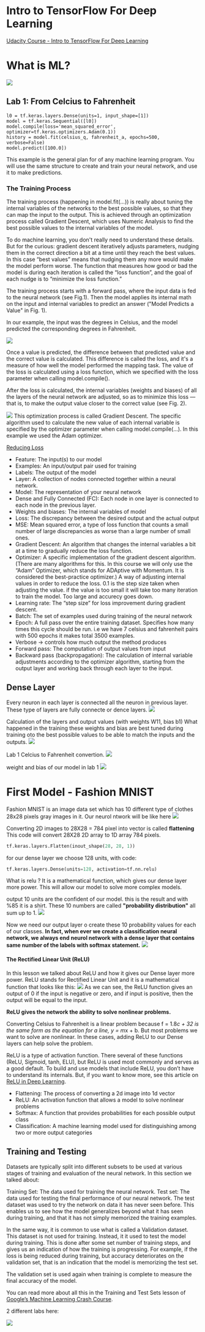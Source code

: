 # Intro to TensorFlow For Deep Learning

[Udacity Course - Intro to TensorFlow For Deep Learning](https://learn.udacity.com/courses/ud187)

# What is ML?

![](./media/1.png)

## Lab 1: From Celcius to Fahrenheit

```
l0 = tf.keras.layers.Dense(units=1, input_shape=[1]) 
model = tf.keras.Sequential([l0])
model.compile(loss='mean_squared_error', optimizer=tf.keras.optimizers.Adam(0.1))
history = model.fit(celsius_q, fahrenheit_a, epochs=500, verbose=False)
model.predict([100.0])
```

This example is the general plan for of any machine learning program. You will use the same structure to create and
train your neural network, and use it to make predictions.

### The Training Process

The training process (happening in model.fit(...)) is really about tuning the internal variables of the networks to the
best possible values, so that they can map the input to the output. This is achieved through an optimization process
called Gradient Descent, which uses Numeric Analysis to find the best possible values to the internal variables of the
model.

To do machine learning, you don't really need to understand these details. But for the curious: gradient descent
iteratively adjusts parameters, nudging them in the correct direction a bit at a time until they reach the best values.
In this case “best values” means that nudging them any more would make the model perform worse. The function that
measures how good or bad the model is during each iteration is called the “loss function”, and the goal of each nudge is
to “minimize the loss function.”

The training process starts with a forward pass, where the input data is fed to the neural network (see Fig.1). Then the
model applies its internal math on the input and internal variables to predict an answer ("Model Predicts a Value" in
Fig. 1).

In our example, the input was the degrees in Celsius, and the model predicted the corresponding degrees in Fahrenheit.

![](./media/2.png)

Once a value is predicted, the difference between that predicted value and the correct value is calculated. This
difference is called the loss, and it's a measure of how well the model performed the mapping task. The value of the
loss is calculated using a loss function, which we specified with the loss parameter when calling model.compile().

After the loss is calculated, the internal variables (weights and biases) of all the layers of the neural network are
adjusted, so as to minimize this loss — that is, to make the output value closer to the correct value (see Fig. 2).

![](./media/3.png)
This optimization process is called Gradient Descent. The specific algorithm used to calculate the new value of each
internal variable is specified by the optimizer parameter when calling model.compile(...). In this example we used the
Adam optimizer.

[Reducing Loss](https://developers.google.com/machine-learning/crash-course/reducing-loss/video-lecture)

* Feature: The input(s) to our model
* Examples: An input/output pair used for training
* Labels: The output of the model
* Layer: A collection of nodes connected together within a neural network.
* Model: The representation of your neural network
* Dense and Fully Connected (FC): Each node in one layer is connected to each node in the previous layer.
* Weights and biases: The internal variables of model
* Loss: The discrepancy between the desired output and the actual output
* MSE: Mean squared error, a type of loss function that counts a small number of large discrepancies as worse than a
  large number of small ones.
* Gradient Descent: An algorithm that changes the internal variables a bit at a time to gradually reduce the loss
  function.
* Optimizer: A specific implementation of the gradient descent algorithm. (There are many algorithms for this. In this
  course we will only use the “Adam” Optimizer, which stands for ADAptive with Momentum. It is considered the
  best-practice optimizer.) A way of adjusting internal values in order to reduce the loss. 0.1 is the step size taken
  when adjusting the value.
  if the value is too small it will take too many iteration to train the model. Too large and accurecy goes down.
* Learning rate: The “step size” for loss improvement during gradient descent.
* Batch: The set of examples used during training of the neural network
* Epoch: A full pass over the entire training dataset. Specifies how many times this cycle should be run. i.e we have 7
  celsius and fahrenheit pairs with 500 epochs it makes total 3500 examples.
* Verbose -> controls how much output the method produces
* Forward pass: The computation of output values from input
* Backward pass (backpropagation): The calculation of internal variable adjustments according to the optimizer
  algorithm, starting from the output layer and working back through each layer to the input.

## Dense Layer

Every neuron in each layer is connected all the neuron in previous layer. These type of layers are fully connecte or
dence layers.
![](./media/4.png)

Calculation of the layers and output values (with weights W11, bias b1)
What happened in the training these weights and bias are best tuned during training oto the best possible values to be
able to match the inputs and the outputs.
![](./media/5.png)

Lab 1 Celcius to Fahrenheit convertion.
![](./media/6.png)

weight and bias of our model in lab 1
![](./media/7.png)

# First Model - Fashion MNIST

Fashion MNIST is an image data set which has 10 different type of clothes 28x28 pixels gray images in it.
Our neurol ntwork will be like here
![](./media/9.png)

Converting 2D images to 28X28 = 784 pixel into vector is called **flattening**
This code will convert 28X28 2D array to 1D array 784 pixels.

```python
tf.keras.layers.Flatten(inout_shape(28, 28, 1))
```

for our dense layer we choose 128 units, with code:

```python
tf.keras.layers.Dense(units=128, activation=tf.nn.relu)
```

What is relu ? It is a mathematical function, which gives our dense layer more power. This will allow our model to solve
more complex models.

output 10 units are the confident of our model. this is the result and with %85 it is a shirt. These 10 numbers are
called **"probability distribution"** all sum up to 1.
![](./media/10.png)

Now we need our output layer o create these 10 probability values for each of our classes.
**In fact, when ever we create a classification neural network, we always end neurol network with a dense layer that
contains same number of the labels with softmax statement.**
![](./media/11.png)

#### The Rectified Linear Unit (ReLU)

In this lesson we talked about ReLU and how it gives our Dense layer more power. ReLU stands for Rectified Linear Unit
and it is a mathematical function that looks like this:
![](./media/12.png)
As we can see, the ReLU function gives an output of 0 if the input is negative or zero, and if input is positive, then
the output will be equal to the input.

**ReLU gives the network the ability to solve nonlinear problems.**

Converting Celsius to Fahrenheit is a linear problem because f = 1.8*c + 32 is the same form as the equation for a line,
y = m*x + b. But most problems we want to solve are nonlinear. In these cases, adding ReLU to our Dense layers can help
solve the problem.

ReLU is a type of activation function. There several of these functions (ReLU, Sigmoid, tanh, ELU), but ReLU is used
most commonly and serves as a good default. To build and use models that include ReLU, you don’t have to understand its
internals. But, if you want to know more, see this article
on [ReLU in Deep Learning](https://www.kaggle.com/dansbecker/rectified-linear-units-relu-in-deep-learning).

* Flattening: The process of converting a 2d image into 1d vector
* ReLU: An activation function that allows a model to solve nonlinear problems
* Softmax: A function that provides probabilities for each possible output class
* Classification: A machine learning model used for distinguishing among two or more output categories

## Training and Testing

Datasets are typically split into different subsets to be used at various stages of training and evaluation of the
neural network. In this section we talked about:

Training Set: The data used for training the neural network.
Test set: The data used for testing the final performance of our neural network.
The test dataset was used to try the network on data it has never seen before. This enables us to see how the model
generalizes beyond what it has seen during training, and that it has not simply memorized the training examples.

In the same way, it is common to use what is called a Validation dataset. This dataset is not used for training.
Instead, it it used to test the model during training. This is done after some set number of training steps, and gives
us an indication of how the training is progressing. For example, if the loss is being reduced during training, but
accuracy deteriorates on the validation set, that is an indication that the model is memorizing the test set.

The validation set is used again when training is complete to measure the final accuracy of the model.

You can read more about all this in the Training and Test Sets lesson
of [Google’s Machine Learning Crash Course](https://developers.google.com/machine-learning/crash-course/training-and-test-sets/video-lecture).

2 different labs here: 

![](./media/12.png)

